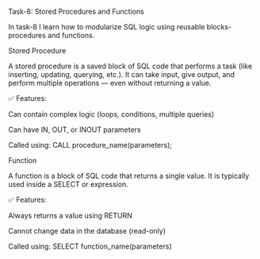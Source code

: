 Task-8: Stored Procedures and Functions

In task-8 I learn how to modularize SQL logic using reusable blocks- procedures and functions.

Stored Procedure

A stored procedure is a saved block of SQL code that performs a task (like inserting, updating, querying, etc.). It can take input, give output, and perform multiple operations — even without returning a value.

✅ Features:

Can contain complex logic (loops, conditions, multiple queries)

Can have IN, OUT, or INOUT parameters

Called using: CALL procedure_name(parameters);

Function

A function is a block of SQL code that returns a single value. It is typically used inside a SELECT or expression.

✅ Features:

Always returns a value using RETURN

Cannot change data in the database (read-only)

Called using: SELECT function_name(parameters)


